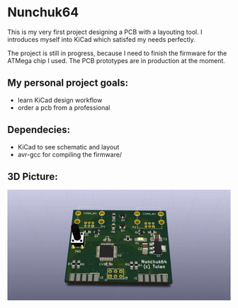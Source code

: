 Nunchuk64
==============

This is my very first project designing a PCB with a layouting tool.
I introduces myself into KiCad which satisfed my needs perfectly.

The project is still in progress, because I need to finish the firmware for the ATMega chip I used.
The PCB prototypes are in production at the moment.

My personal project goals:
--------------
- learn KiCad design workflow
- order a pcb from a professional

Dependecies:
--------------
- KiCad to see schematic and layout
- avr-gcc for compiling the firmware/

3D Picture:
--------------
![3d Picture](nunchuk64.png)
